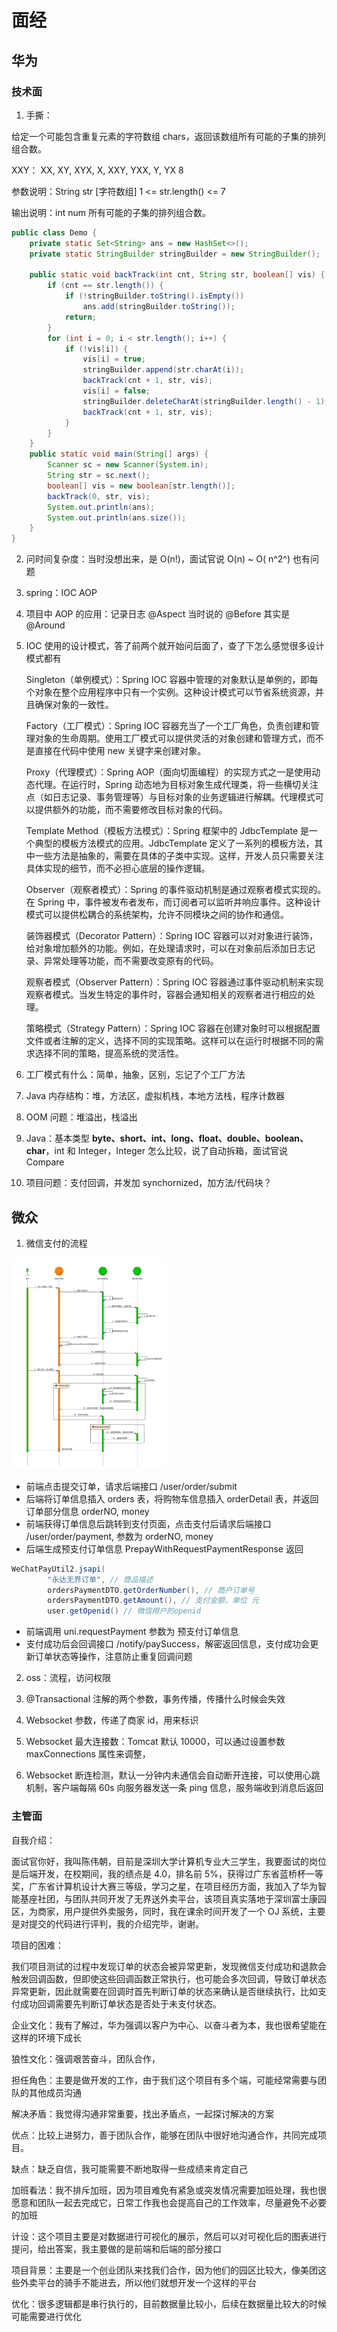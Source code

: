 # 面经

## 华为

### 技术面

1. 手撕：

给定一个可能包含重复元素的字符数组 chars，返回该数组所有可能的子集的排列组合数。

XXY： XX, XY, XYX, X, XXY, YXX, Y, YX	8

参数说明：String str [字符数组] 1 <= str.length() <= 7

输出说明：int num 所有可能的子集的排列组合数。

```java
public class Demo {
    private static Set<String> ans = new HashSet<>();
    private static StringBuilder stringBuilder = new StringBuilder();

    public static void backTrack(int cnt, String str, boolean[] vis) {
        if (cnt == str.length()) {
            if (!stringBuilder.toString().isEmpty())
                ans.add(stringBuilder.toString());
            return;
        }
        for (int i = 0; i < str.length(); i++) {
            if (!vis[i]) {
                vis[i] = true;
                stringBuilder.append(str.charAt(i));
                backTrack(cnt + 1, str, vis);
                vis[i] = false;
                stringBuilder.deleteCharAt(stringBuilder.length() - 1);
                backTrack(cnt + 1, str, vis);
            }
        }
    }
    public static void main(String[] args) {
        Scanner sc = new Scanner(System.in);
        String str = sc.next();
        boolean[] vis = new boolean[str.length()];
        backTrack(0, str, vis);
        System.out.println(ans);
        System.out.println(ans.size());
    }
}
```

2. 问时间复杂度：当时没想出来，是 O(n!)，面试官说 O(n) ~ O( n^2^) 也有问题

3. spring：IOC AOP

4. 项目中 AOP 的应用：记录日志 @Aspect 当时说的 @Before 其实是 @Around

5. IOC 使用的设计模式，答了前两个就开始问后面了，查了下怎么感觉很多设计模式都有

   Singleton（单例模式）：Spring IOC 容器中管理的对象默认是单例的，即每个对象在整个应用程序中只有一个实例。这种设计模式可以节省系统资源，并且确保对象的一致性。

   Factory（工厂模式）：Spring IOC 容器充当了一个工厂角色，负责创建和管理对象的生命周期。使用工厂模式可以提供灵活的对象创建和管理方式，而不是直接在代码中使用 new 关键字来创建对象。

   Proxy（代理模式）：Spring  AOP（面向切面编程）的实现方式之一是使用动态代理。在运行时，Spring 动态地为目标对象生成代理类，将一些横切关注点（如日志记录、事务管理等）与目标对象的业务逻辑进行解耦。代理模式可以提供额外的功能，而不需要修改目标对象的代码。

   Template  Method（模板方法模式）：Spring 框架中的 JdbcTemplate 是一个典型的模板方法模式的应用。JdbcTemplate 定义了一系列的模板方法，其中一些方法是抽象的，需要在具体的子类中实现。这样，开发人员只需要关注具体实现的细节，而不必担心底层的操作逻辑。

   Observer（观察者模式）：Spring 的事件驱动机制是通过观察者模式实现的。在 Spring 中，事件被发布者发布，而订阅者可以监听并响应事件。这种设计模式可以提供松耦合的系统架构，允许不同模块之间的协作和通信。
   
   装饰器模式（Decorator Pattern）：Spring IOC 容器可以对对象进行装饰，给对象增加额外的功能。例如，在处理请求时，可以在对象前后添加日志记录、异常处理等功能，而不需要改变原有的代码。
   
   观察者模式（Observer Pattern）：Spring IOC 容器通过事件驱动机制来实现观察者模式。当发生特定的事件时，容器会通知相关的观察者进行相应的处理。
   
   策略模式（Strategy Pattern）：Spring IOC 容器在创建对象时可以根据配置文件或者注解的定义，选择不同的实现策略。这样可以在运行时根据不同的需求选择不同的策略，提高系统的灵活性。

6. 工厂模式有什么：简单，抽象，区别，忘记了个工厂方法

7. Java 内存结构：堆，方法区，虚拟机栈，本地方法栈，程序计数器

8. OOM 问题：堆溢出，栈溢出

9. Java：基本类型 **byte、short、int、long、float、double、boolean、char**，int 和 Integer，Integer 怎么比较，说了自动拆箱，面试官说 Compare

10. 项目问题：支付回调，并发加 synchornized，加方法/代码块？

## 微众

1. 微信支付的流程

<img src="https://raw.githubusercontent.com/Moriic/picture/main/image/1715528384_0.png" alt="6_2" style="zoom: 33%;" />

- 前端点击提交订单，请求后端接口 /user/order/submit
- 后端将订单信息插入 orders 表，将购物车信息插入 orderDetail 表，并返回订单部分信息 orderNO, money
- 前端获得订单信息后跳转到支付页面，点击支付后请求后端接口 /user/order/payment, 参数为 orderNO, money
- 后端生成预支付订单信息 PrepayWithRequestPaymentResponse 返回

```java
WeChatPayUtil2.jsapi(
        "永达无界订单", // 商品描述
        ordersPaymentDTO.getOrderNumber(), // 商户订单号
        ordersPaymentDTO.getAmount(), // 支付金额，单位 元
        user.getOpenid() // 微信用户的openid
```

- 前端调用 uni.requestPayment 参数为 预支付订单信息
- 支付成功后会回调接口 /notify/paySuccess，解密返回信息，支付成功会更新订单状态等操作，注意防止重复回调问题

2. oss：流程，访问权限

3. @Transactional 注解的两个参数，事务传播，传播什么时候会失效

4. Websocket 参数，传递了商家 id，用来标识 

5. Websocket 最大连接数：Tomcat 默认 10000，可以通过设置参数 maxConnections 属性来调整， 

6. Websocket 断连检测，默认一分钟内未通信会自动断开连接，可以使用心跳机制，客户端每隔 60s 向服务器发送一条 ping 信息，服务端收到消息后返回





### 主管面

自我介绍：

面试官你好，我叫陈伟朝，目前是深圳大学计算机专业大三学生，我要面试的岗位是后端开发，在校期间，我的绩点是 4.0，排名前 5%，获得过广东省蓝桥杯一等奖，广东省计算机设计大赛三等级，学习之星，在项目经历方面，我加入了华为智能基座社团，与团队共同开发了无界送外卖平台，该项目真实落地于深圳富士康园区，为商家，用户提供外卖服务，同时，我在课余时间开发了一个 OJ 系统，主要是对提交的代码进行评判，我的介绍完毕，谢谢。

项目的困难：

我们项目测试的过程中发现订单的状态会被异常更新，发现微信支付成功和退款会触发回调函数，但即使这些回调函数正常执行，也可能会多次回调，导致订单状态异常更新，因此就需要在回调时首先判断订单的状态来确认是否继续执行，比如支付成功回调需要先判断订单状态是否处于未支付状态。

企业文化：我有了解过，华为强调以客户为中心、以奋斗者为本，我也很希望能在这样的环境下成长

狼性文化：强调艰苦奋斗，团队合作，

担任角色：主要是做开发的工作，由于我们这个项目有多个端，可能经常需要与团队的其他成员沟通

解决矛盾：我觉得沟通非常重要，找出矛盾点，一起探讨解决的方案

优点：比较上进努力，善于团队合作，能够在团队中很好地沟通合作，共同完成项目。

缺点：缺乏自信，我可能需要不断地取得一些成绩来肯定自己

加班看法：我不排斥加班，因为项目难免有紧急或突发情况需要加班处理，我也很愿意和团队一起去完成它，日常工作我也会提高自己的工作效率，尽量避免不必要的加班

计设：这个项目主要是对数据进行可视化的展示，然后可以对可视化后的图表进行提问，给出答案，我主要做的是前端和后端的部分接口

项目背景：主要是一个创业团队来找我们合作，因为他们的园区比较大，像美团这些外卖平台的骑手不能进去，所以他们就想开发一个这样的平台

优化：很多逻辑都是串行执行的，目前数据量比较小，后续在数据量比较大的时候可能需要进行优化



